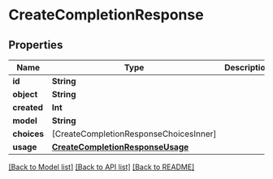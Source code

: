 # CreateCompletionResponse

## Properties
Name | Type | Description | Notes
------------ | ------------- | ------------- | -------------
**id** | **String** |  | 
**object** | **String** |  | 
**created** | **Int** |  | 
**model** | **String** |  | 
**choices** | [CreateCompletionResponseChoicesInner] |  | 
**usage** | [**CreateCompletionResponseUsage**](CreateCompletionResponseUsage.md) |  | [optional] 

[[Back to Model list]](../README.md#documentation-for-models) [[Back to API list]](../README.md#documentation-for-api-endpoints) [[Back to README]](../README.md)


